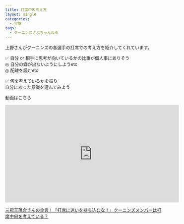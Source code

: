 ```yaml
---
title: 打席中の考え方
layout: single
categories:
  - 打撃
tags:
  - クーニンズさぶちゃんねる
---
```


上野さんがクーニンズの各選手の打席での考え方を紹介してくれています。

✅ 自分 or 相手に思考が向いているかの比重が個人事にありそう  
◎ 自分の癖が出ないようにしようetc  
◎ 配球を読むetc

✅ 何を考えているかを振り  
自分にあった意識を選んでみよう

動画はこちら
<iframe width="560" height="315" src="https://www.youtube.com/embed/dDopAKBke8g" frameborder="0" allow="accelerometer; autoplay; encrypted-media; gyroscope; picture-in-picture" allowfullscreen></iframe>

[三冠王落合さんの金言！「打席に迷いを持ち込むな！」クーニンズメンバーは打席中何を考えている？](https://youtu.be/dDopAKBke8g)